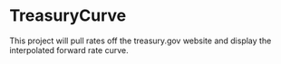 TreasuryCurve
=============

This project will pull rates off the treasury.gov website and display the interpolated forward rate curve.

